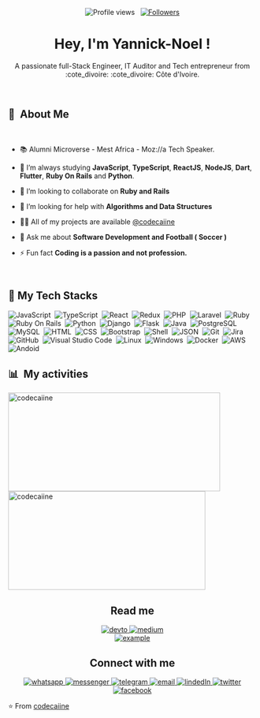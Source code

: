 <p align="center">
  <img src="https://komarev.com/ghpvc/?username=codecaiine&color=blueviolet" alt="Profile views" />
  &nbsp;
  <a href="https://github.com/codecaiine?tab=followers">
    <img src="https://img.shields.io/github/followers/codecaiine?style=social" alt="Followers" />
  </a>
</p>

<h1 align="center">Hey, I'm Yannick-Noel ! </h1>





<p font-size="20" align="center">A passionate full-Stack Engineer, IT Auditor and Tech entrepreneur from :cote_divoire: :cote_divoire: Côte d'Ivoire.</p>
<br />

<div>

  ## 🧭 &nbsp;About Me
  
  </br>

  - 📚 Alumni Microverse - Mest Africa - Moz://a Tech Speaker.
  <!-- - 🔭 I'm currently working on <a href="#">MyJob</a> -->

  - 🌱  I’m always studying **JavaScript**, **TypeScript**, **ReactJS**, **NodeJS**, **Dart**, **Flutter**, **Ruby On Rails** and **Python**.

- 👯 I’m looking to collaborate on **Ruby and Rails**

- 🤝 I’m looking for help with **Algorithms and Data Structures**

- 👨‍💻 All of my projects are available [@codecaiine](https://github.com/codecaiine?tab=repositories)

- 💬 Ask me about **Software Development and Football ( Soccer )**

- ⚡ Fun fact **Coding is a passion and not profession.**


</br>

<div>

  ## :wrench:  My Tech Stacks
  ![JavaScript](https://img.shields.io/badge/-JavaScript-F7DF1E?style=flat&logo=javascript&logoColor=black)&nbsp;
  ![TypeScript](https://img.shields.io/badge/-TypeScript-007ACC?style=flat&logo=typescript&logoColor=white)&nbsp;
  ![React](https://img.shields.io/badge/-React-0D1117?style=flat&logo=react)&nbsp;
  ![Redux](https://img.shields.io/badge/Redux-593D88?style=flat&logo=redux&logoColor=white)&nbsp;
  ![PHP](https://img.shields.io/badge/PHP-777BB4?style=flat&logo=php&logoColor=white)&nbsp;
  ![Laravel](https://img.shields.io/badge/Laravel-FF2D20?style=flat&logo=laravel&logoColor=white)&nbsp;
  ![Ruby](https://img.shields.io/badge/Ruby-CC342D?style=flat&logo=ruby&logoColor=white)&nbsp;
  ![Ruby On Rails](https://img.shields.io/badge/Ruby_on_Rails-CC0000?style=flat&logo=ruby-on-rails&logoColor=white)&nbsp;
  ![Python](https://img.shields.io/badge/-Python-0D1117?style=flat&logo=python)&nbsp;
  ![Django](https://img.shields.io/badge/-Django-092E20?style=flat&logo=django&logoColor=white)&nbsp;
  ![Flask](https://img.shields.io/badge/-Flask-05122A?style=flat&logo=flask)&nbsp;
  ![Java](https://img.shields.io/badge/-Java-05122A?style=flat&logo=java&logoColor=white)&nbsp;
  ![PostgreSQL](https://img.shields.io/badge/-PostgreSQL-05122A?style=flat&logo=postgresql&logoColor=336791)&nbsp;
  ![MySQL](https://img.shields.io/badge/-MySQL-05122A?style=flat&logo=mysql&logoColor=4479A1)&nbsp;
  ![HTML](https://img.shields.io/badge/-HTML-05122A?style=flat&logo=HTML5)&nbsp;
  ![CSS](https://img.shields.io/badge/-CSS-05122A?style=flat&logo=CSS3&logoColor=1572B6)&nbsp;
  ![Bootstrap](https://img.shields.io/badge/-Bootstrap-05122A?style=flat&logo=bootstrap&logoColor=563D7C)&nbsp;
  ![Shell](https://img.shields.io/badge/-Shell-05122A?style=flat&logo=shell)&nbsp;
  ![JSON](https://img.shields.io/badge/-JSON-05122A?style=flat&logo=json&logoColor=000000)&nbsp;
  ![Git](https://img.shields.io/badge/-Git-05122A?style=flat&logo=git)&nbsp;
  ![Jira](https://img.shields.io/badge/-Jira-05122A?style=flat&logo=jira)&nbsp;
  ![GitHub](https://img.shields.io/badge/-GitHub-05122A?style=flat&logo=github)&nbsp;
  ![Visual Studio Code](https://img.shields.io/badge/-Visual%20Studio%20Code-05122A?style=flat&logo=visual-studio-code&logoColor=007ACC)&nbsp;
  ![Linux](https://img.shields.io/badge/Linux-FCC624?style=flat&logo=linux&logoColor=black)&nbsp;
  ![Windows](https://img.shields.io/badge/Windows-0078D6?style=flat&logo=windows&logoColor=white)&nbsp;
  ![Docker](https://img.shields.io/badge/-Docker-05122A?style=flat&logo=docker)&nbsp;
  ![AWS](https://img.shields.io/badge/Amazon_AWS-05122A?style=flat&logo=amazon-aws&logoColor=white)&nbsp;
  ![Andoid](https://img.shields.io/badge/Android-3DDC84?style=flat&logo=android&logoColor=white)&nbsp;
  


</div>



<div>

  ## 📊 &nbsp;My activities
   <a href="https://github.com/codecaiine">
    <img width=430 height=200 align="center" alt="codecaiine" src="https://github-readme-stats.vercel.app/api?username=codecaiine&theme=midnight-purple&show_icons=true&bg_color=0D1117&hide_border=true&count_private=true" />
  </a>
  <a href="https://github.com/Pepyn0">
    <img width=400 height=200 align="center" alt="codecaiine" src="https://github-readme-stats.vercel.app/api/top-langs/?username=codecaiine&langs_count=7&theme=midnight-purple&layout=compact" />
  </a>
</div>


<h2 align="center">Read me</h2>

<div style="margin-top:10px" align="center">
  <div>
    <a  href="https://dev.to/codecaiine" target="_blank">
      <img src="https://img.shields.io/badge/DEV.to-0A0A0A.svg?style=flat&logo=devdotto&logoColor=white" alt="devto"/>
    </a>
    <a href="https://yannicknaka.medium.com/" target="_blank">
      <img src="https://img.shields.io/badge/medium-000000.svg?style=flat&logo=medium&logoColor=white" alt="medium"/>
    </a>
  </div>
  
  <div>
    <a href="https://www.hackerrank.com/example" target="_blank">
      <img src="https://img.shields.io/badge/Hackerrank-00EA64.svg?style=flat&logo=hackerrank&logoColor=black" alt="example"/>
    </a>
  </div>
</div>



<h2 align="center">Connect with me</h2>

<p align="center">
  <a  href="https://web.whatsapp.com/" target="_blank">
    <img src="https://img.shields.io/badge/WhatsApp-25D366?style=flat&logo=whatsapp&logoColor=white" alt="whatsapp"/>
  </a>
  <a  href="https://web.whatsapp.com/" target="_blank">
    <img src="https://img.shields.io/badge/Messenger-00B2FF?style=flat&logo=messenger&logoColor=white" alt="messenger"/>
  </a>
   <a  href="https://t.me/example" target="_blank">
    <img src="https://img.shields.io/badge/Telegram-26A5E4.svg?style=flat&logo=telegram&logoColor=white" alt="telegram"/>
  </a>
  <a href="mailto:akabrouyannickn@gmail.com?subject=Feedback%20From%20Github&body=Hello," target="_blank">
    <img src="https://img.shields.io/badge/Gmail-D14836?style=flat&logo=gmail&logoColor=white" alt="email"/>
  </a>
    
   <a  href="https://www.linkedin.com/in/yannick-no%C3%ABl-aka/" target="_blank">
      <img src="https://img.shields.io/badge/Linked%20In-0A66C2.svg?style=flat&logo=linkedin&logoColor=white" alt="lindedIn"/>
    </a>
    <a href="https://twitter.com/YannickNAka" target="_blank">
      <img src="https://img.shields.io/badge/Twitter-1DA1F2.svg?style=flat&logo=twitter&logoColor=white" alt="twitter"/>
    </a>
     <a href="https://facebook.com" target="_blank">
      <img src="https://img.shields.io/badge/Facebook-1877F2?style=flat&logo=facebook&logoColor=white" alt="facebook"/>
    </a>
</p>
   



⭐️ From [codecaiine](https://github.com/codecaiine/codecaiine)
